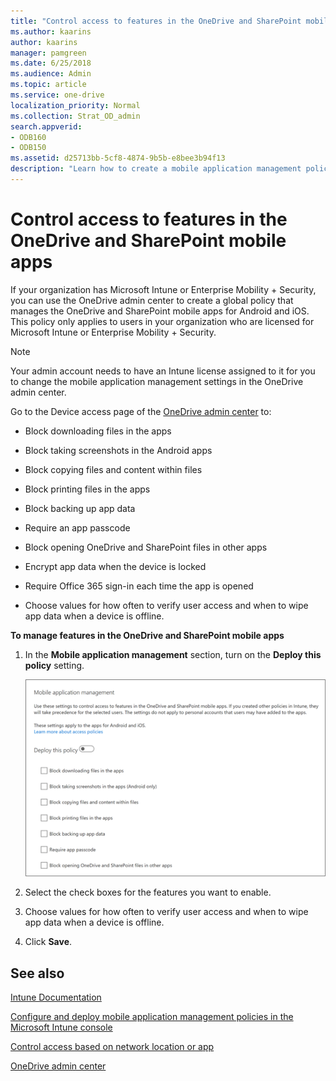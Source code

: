 ```yaml
---
title: "Control access to features in the OneDrive and SharePoint mobile apps"
ms.author: kaarins
author: kaarins
manager: pamgreen
ms.date: 6/25/2018
ms.audience: Admin
ms.topic: article
ms.service: one-drive
localization_priority: Normal
ms.collection: Strat_OD_admin
search.appverid:
- ODB160
- ODB150
ms.assetid: d25713bb-5cf8-4874-9b5b-e8bee3b94f13
description: "Learn how to create a mobile application management policy for the OneDrive and SharePoint mobile apps in the OneDrive admin center. "
---
```


# Control access to features in the OneDrive and SharePoint mobile apps

If your organization has Microsoft Intune or Enterprise Mobility + Security, you can use the OneDrive admin center to create a global policy that manages the OneDrive and SharePoint mobile apps for Android and iOS. This policy only applies to users in your organization who are licensed for Microsoft Intune or Enterprise Mobility + Security.
  
> [!NOTE]
> Your admin account needs to have an Intune license assigned to it for you to change the mobile application management settings in the OneDrive admin center. 
  
Go to the Device access page of the [OneDrive admin center](https://admin.onedrive.com/?v=AccessPolicySettings) to: 
  
- Block downloading files in the apps
    
- Block taking screenshots in the Android apps
    
- Block copying files and content within files
    
- Block printing files in the apps
    
- Block backing up app data
    
- Require an app passcode
    
- Block opening OneDrive and SharePoint files in other apps
    
- Encrypt app data when the device is locked
    
- Require Office 365 sign-in each time the app is opened
    
- Choose values for how often to verify user access and when to wipe app data when a device is offline.
    
 **To manage features in the OneDrive and SharePoint mobile apps**
  
1. In the **Mobile application management** section, turn on the **Deploy this policy** setting. 
    
    ![Manage the OneDrive and SharePoint mobile apps in the OneDrive admin center](media/7a555916-f97a-45f7-874b-ebd08de7022d.png)
  
2. Select the check boxes for the features you want to enable.
    
3. Choose values for how often to verify user access and when to wipe app data when a device is offline.
    
4. Click **Save**.
    
## See also

[Intune Documentation](https://go.microsoft.com/fwlink/?linkid=2003459)
  
[Configure and deploy mobile application management policies in the Microsoft Intune console](https://go.microsoft.com/fwlink/?linkid=2003554)
  
[Control access based on network location or app](control-access-based-on-network-location-or-app.md)
  
[OneDrive admin center](https://support.office.com/article/b5665060-530f-40a3-b34a-9e935169b2e0)

